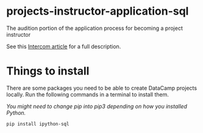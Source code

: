 # projects-instructor-application-sql
The audition portion of the application process for becoming a project instructor

See this [Intercom article](https://instructor-support.datacamp.com/projects/the-application-process-for-becoming-a-project-instructor) for a full description.

# Things to install

There are some packages you need to be able to create DataCamp projects locally. Run the following commands in a terminal to install them.

*You might need to change pip into pip3 depending on how you installed Python.*

```
pip install ipython-sql
```
